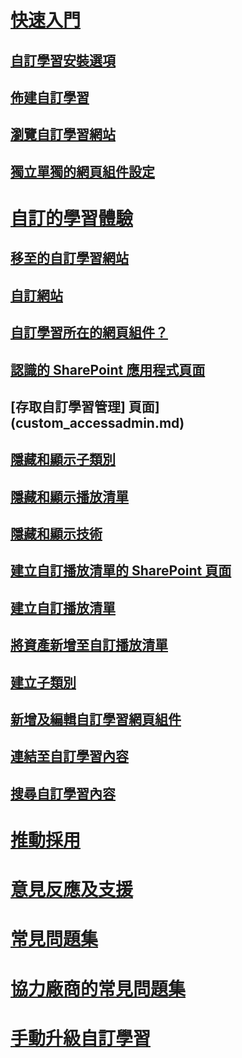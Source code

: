 # [快速入門](index.md)
## [自訂學習安裝選項](custom_setupoptions.md)
## [佈建自訂學習](custom_provision.md)
## [瀏覽自訂學習網站](custom_exploresite.md)
## [獨立單獨的網頁組件設定](custom_manualsetup.md)
# [自訂的學習體驗](custom_overview.md)
## [移至的自訂學習網站](custom_goto.md)
## [自訂網站](custom_edithelp.md)
## [自訂學習所在的網頁組件？](custom_whereiswebpart.md)
## [認識的 SharePoint 應用程式頁面](custom_apppages.md)
## [存取自訂學習管理] 頁面](custom_accessadmin.md)
## [隱藏和顯示子類別](custom_hideshowsub.md)
## [隱藏和顯示播放清單](custom_hideshowplaylists.md)
## [隱藏和顯示技術](custom_hideshowtech.md)
## [建立自訂播放清單的 SharePoint 頁面](custom_createnewpage.md)
## [建立自訂播放清單](custom_createnewplaylist.md)
## [將資產新增至自訂播放清單](custom_addassets.md)
## [建立子類別](custom_createnewcat.md)
## [新增及編輯自訂學習網頁組件](custom_addwebpart.md)
## [連結至自訂學習內容](custom_linking.md)
## [搜尋自訂學習內容](custom_search.md)
# [推動採用](driveadoption.md)
# [意見反應及支援](feedback.md)
# [常見問題集](faq.md)
# [協力廠商的常見問題集](custom_partner.md)
# [手動升級自訂學習](custom_upgrade.md)